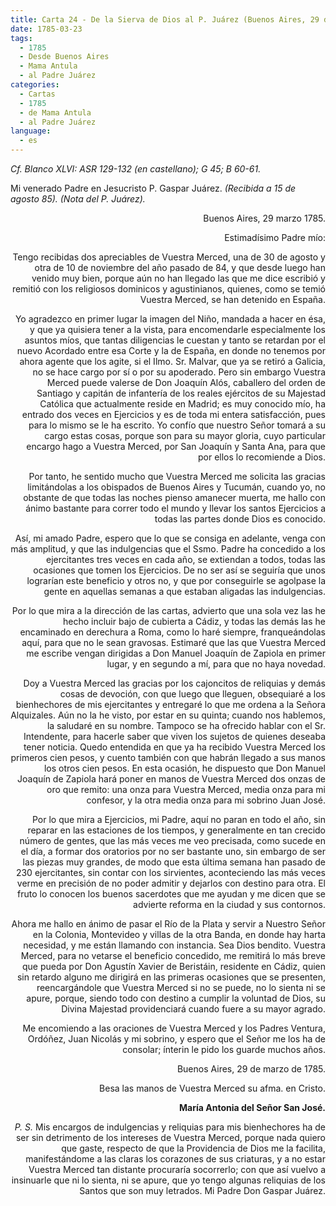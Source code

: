 ```yaml
---
title: Carta 24 - De la Sierva de Dios al P. Juárez (Buenos Aires, 29 de marzo de 1785).
date: 1785-03-23
tags:
  - 1785
  - Desde Buenos Aires
  - Mama Antula
  - al Padre Juárez
categories:
  - Cartas
  - 1785
  - de Mama Antula
  - al Padre Juárez
language:
  - es
---
```


_Cf. Blanco XLVI: ASR 129-132 (en castellano); G 45; B 60-61._

Mi venerado Padre en Jesucristo P. Gaspar Juárez. _(Recibida a 15 de agosto 85).
(Nota del P. Juárez)._

<div align="right">
Buenos Aires, 29 marzo 1785.
<div>

Estimadísimo Padre mío:

Tengo recibidas dos apreciables de Vuestra Merced, una de 30 de agosto y otra de 10 de noviembre del año pasado de 84, y que desde luego han venido muy bien, porque aún no han llegado las que me dice escribió y remitió con los religiosos dominicos y agustinianos, quienes, como se temió Vuestra Merced, se han detenido en España.

Yo agradezco en primer lugar la imagen del Niño, mandada a hacer en ésa, y que ya quisiera tener a la vista, para encomendarle especialmente los asuntos míos, que tantas diligencias le cuestan y tanto se retardan por el nuevo Acordado entre esa Corte y la de España, en donde no tenemos por ahora agente que los agite, si el Ilmo. Sr. Malvar, que ya se retiró a Galicia, no se hace cargo por sí o por su apoderado. Pero sin embargo Vuestra Merced puede valerse de Don Joaquín Alós, caballero del orden de Santiago y capitán de infantería de los reales ejércitos de su Majestad Católica que actualmente reside en Madrid; es muy conocido mío, ha entrado dos veces en Ejercicios y es de toda mi entera satisfacción, pues para lo mismo se le ha escrito. Yo confío que nuestro Señor tomará a su cargo estas cosas, porque son para su mayor gloria, cuyo particular encargo hago a Vuestra Merced, por San Joaquín y Santa Ana, para que por ellos lo recomiende a Dios.

Por tanto, he sentido mucho que Vuestra Merced me solicita las gracias limitándolas a los obispados de Buenos Aires y Tucumán, cuando yo, no obstante de que todas las noches pienso amanecer muerta, me hallo con ánimo bastante para correr todo el mundo y llevar los santos Ejercicios a todas las partes donde Dios es conocido.

Así, mi amado Padre, espero que lo que se consiga en adelante, venga con más amplitud, y que las indulgencias que el Ssmo. Padre ha concedido a los ejercitantes tres veces en cada año, se extiendan a todos, todas las ocasiones que tomen los Ejercicios. De no ser así se seguiría que unos lograrían este beneficio y otros no, y que por conseguirle se agolpase la gente en aquellas semanas a que estaban aligadas las indulgencias.

Por lo que mira a la dirección de las cartas, advierto que una sola vez las he hecho incluir bajo de cubierta a Cádiz, y todas las demás las he encaminado en derechura a Roma, como lo haré siempre, franqueándolas aquí, para que no le sean gravosas. Estimaré que las que Vuestra Merced me escribe vengan dirigidas a Don Manuel Joaquín de Zapiola en primer lugar, y en segundo a mí, para que no haya novedad.

Doy a Vuestra Merced las gracias por los cajoncitos de reliquias y demás cosas de devoción, con que luego que lleguen, obsequiaré a los bienhechores de mis ejercitantes y entregaré lo que me ordena a la Señora Alquizales. Aún no la he visto, por estar en su quinta; cuando nos hablemos, la saludaré en su nombre. Tampoco se ha ofrecido hablar con el Sr. Intendente, para hacerle saber que viven los sujetos de quienes deseaba tener noticia. Quedo entendida en que ya ha recibido Vuestra Merced los primeros cien pesos, y cuento también con que habrán llegado a sus manos los otros cien pesos. En esta  ocasión, he dispuesto que Don Manuel Joaquín de Zapiola hará poner en manos de Vuestra Merced dos onzas de oro que remito: una onza para Vuestra Merced, media onza para mi confesor, y la otra media onza para mi sobrino Juan José.

Por lo que mira a Ejercicios, mi Padre, aquí no paran en todo el año, sin reparar en las estaciones de los tiempos, y generalmente en tan crecido número de gentes, que las más veces me veo precisada, como sucede en el día, a formar dos oratorios por no ser bastante uno, sin embargo de ser las piezas muy grandes, de modo que esta última semana han pasado de 230 ejercitantes, sin contar con los sirvientes, aconteciendo las más veces verme en precisión de no poder admitir y dejarlos con destino para otra. El fruto lo conocen los buenos sacerdotes que me ayudan y me dicen que se advierte reforma en la ciudad y sus contornos.

Ahora me hallo en ánimo de pasar el Río de la Plata y servir a Nuestro Señor en la Colonia, Montevideo y villas de la otra Banda, en donde hay harta necesidad, y me están llamando con instancia. Sea Dios bendito. Vuestra Merced, para no vetarse el beneficio concedido, me remitirá lo más breve que pueda por Don Agustín Xavier de Beristáin, residente en Cádiz, quien sin retardo alguno me dirigirá en las primeras ocasiones que se presenten, reencargándole que Vuestra Merced si no se puede, no lo sienta ni se apure, porque, siendo todo con destino a cumplir la voluntad de Dios, su Divina Majestad providenciará cuando fuere a su mayor agrado.

Me encomiendo a las oraciones de Vuestra Merced y los Padres Ventura, Ordóñez, Juan Nicolás y mi sobrino, y espero que el Señor me los ha de consolar; ínterin le pido los guarde muchos años.

Buenos Aires, 29 de marzo de 1785.

Besa las manos de Vuestra Merced su afma. en Cristo.

**María Antonia del Señor San José.**

_P. S._ Mis encargos de indulgencias y reliquias para mis bienhechores ha de ser sin detrimento de los intereses de Vuestra Merced, porque nada quiero que gaste, respecto de que la Providencia de Dios me la facilita, manifestándome a las claras los corazones de sus criaturas, y a no estar Vuestra Merced tan distante procuraría socorrerlo; con que así vuelvo a insinuarle que ni lo sienta, ni se apure, que yo tengo algunas reliquias de los Santos que son muy letrados. Mi Padre Don Gaspar Juárez.
